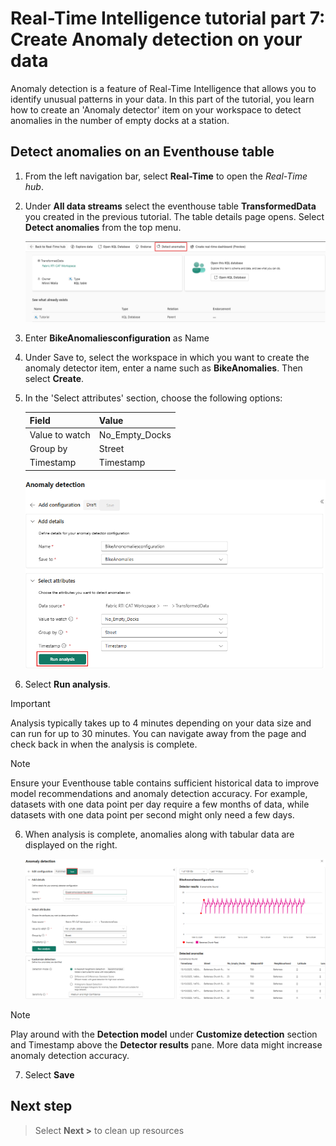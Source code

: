 # Real-Time Intelligence tutorial part 7: Create Anomaly detection on your data

Anomaly detection is a feature of Real-Time Intelligence that allows you to identify unusual patterns in your data. In this part of the tutorial, you learn how to create an 'Anomaly detector' item on your workspace to detect anomalies in the number of empty docks at a station.

## Detect anomalies on an Eventhouse table

1. From the left navigation bar, select **Real-Time** to open the *Real-Time hub*.
2. Under **All data streams** select the eventhouse table **TransformedData** you created in the previous tutorial. The table details page opens. Select **Detect anomalies** from the top menu.

    ![Screenshot of eventhouse table details page and detect anomalies selected.](media/detect-anomalies.png)

3. Enter **BikeAnomaliesconfiguration** as Name
4. Under Save to, select the workspace in which you want to create the anomaly detector item, enter a name such as **BikeAnomalies**. Then select **Create**.
5. In the 'Select attributes' section, choose the following options:


    | Field | Value |
    | --- | --- |
    | Value to watch | No_Empty_Docks |
    | Group by | Street|
    | Timestamp | Timestamp |  

    ![Screenshot of anomaly configuration pane](media/anomaly-configuration.png)

5. Select **Run analysis**.

> [!IMPORTANT]
> Analysis typically takes up to 4 minutes depending on your data size and can run for up to 30 minutes. You can navigate away from the page and check back in when the analysis is complete.

> [!NOTE]
> Ensure your Eventhouse table contains sufficient historical data to improve model recommendations and anomaly detection accuracy. For example, datasets with one data point per day require a few months of data, while datasets with one data point per second might only need a few days.

6. When analysis is complete, anomalies along with tabular data are displayed on the right. 

    ![Screenshot of completed anomaly detection](media/anomalies-detected.png)

> [!NOTE]
> Play around with the **Detection model** under **Customize detection** section and Timestamp above the **Detector results** pane. More data might increase anomaly detection accuracy.

7. Select **Save**

## Next step

> Select **Next >** to clean up resources

